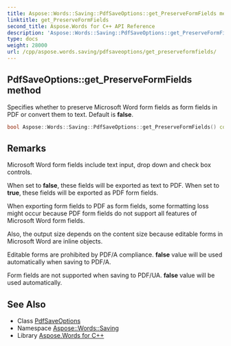```yaml
---
title: Aspose::Words::Saving::PdfSaveOptions::get_PreserveFormFields method
linktitle: get_PreserveFormFields
second_title: Aspose.Words for C++ API Reference
description: 'Aspose::Words::Saving::PdfSaveOptions::get_PreserveFormFields method. Specifies whether to preserve Microsoft Word form fields as form fields in PDF or convert them to text. Default is false in C++.'
type: docs
weight: 28000
url: /cpp/aspose.words.saving/pdfsaveoptions/get_preserveformfields/
---
```

## PdfSaveOptions::get_PreserveFormFields method


Specifies whether to preserve Microsoft Word form fields as form fields in PDF or convert them to text. Default is **false**.

```cpp
bool Aspose::Words::Saving::PdfSaveOptions::get_PreserveFormFields() const
```

## Remarks


Microsoft Word form fields include text input, drop down and check box controls.

When set to **false**, these fields will be exported as text to PDF. When set to **true**, these fields will be exported as PDF form fields.

When exporting form fields to PDF as form fields, some formatting loss might occur because PDF form fields do not support all features of Microsoft Word form fields.

Also, the output size depends on the content size because editable forms in Microsoft Word are inline objects.

Editable forms are prohibited by PDF/A compliance. **false** value will be used automatically when saving to PDF/A.

Form fields are not supported when saving to PDF/UA. **false** value will be used automatically. 
## See Also

* Class [PdfSaveOptions](../)
* Namespace [Aspose::Words::Saving](../../)
* Library [Aspose.Words for C++](../../../)
